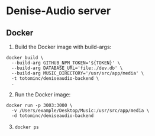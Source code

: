 # Denise-Audio server

## Docker

1. Build the Docker image with build-args:
  ```shell
  docker build \
    --build-arg GITHUB_NPM_TOKEN='${TOKEN}' \
    --build-arg DATABASE_URL='file:./dev.db' \
    --build-arg MUSIC_DIRECTORY='/usr/src/app/media' \
    -t totominc/deniseaudio-backend \
    .
  ```

2. Run the Docker image:
  ```shell
  docker run -p 3003:3000 \
    -v /Users/example/Desktop/Music:/usr/src/app/media \
    -d totominc/deniseaudio-backend
  ```

3. `docker ps`
